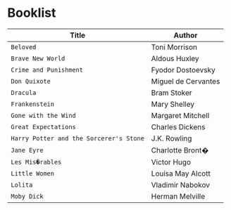 # Booklist

| Title | Author |
|-------|--------|
| `Beloved` | Toni Morrison |
| `Brave New World` | Aldous Huxley |
| `Crime and Punishment` | Fyodor Dostoevsky |
| `Don Quixote` | Miguel de Cervantes |
| `Dracula` | Bram Stoker |
| `Frankenstein` | Mary Shelley |
| `Gone with the Wind` | Margaret Mitchell |
| `Great Expectations` | Charles Dickens |
| `Harry Potter and the Sorcerer's Stone` | J.K. Rowling |
| `Jane Eyre` | Charlotte Bront� |
| `Les Mis�rables` | Victor Hugo |
| `Little Women` | Louisa May Alcott |
| `Lolita` | Vladimir Nabokov |
| `Moby Dick` | Herman Melville |
